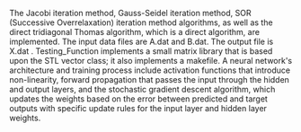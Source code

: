 The Jacobi iteration method, Gauss-Seidel iteration method, SOR (Successive Overrelaxation) iteration method algorithms, as well as the direct tridiagonal Thomas algorithm, which is a direct algorithm, are implemented. The input data files are A.dat and B.dat. The output file is X.dat . Testing_Function implements a small matrix library that is based upon the STL vector class; it also implements a makefile. A neural network's architecture and training process include activation functions that introduce non-linearity, forward propagation that passes the input through the hidden and output layers, and the stochastic gradient descent algorithm, which updates the weights based on the error between predicted and target outputs with specific update rules for the input layer and hidden layer weights.
